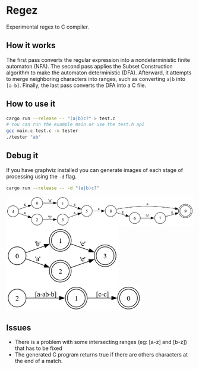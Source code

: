 # Regez
Experimental regex to C compiler.

## How it works
The first pass converts the regular expression into a nondeterministic finite automaton (NFA). The second pass applies the Subset Construction algorithm to make the automaton deterministic (DFA). Afterward, it attempts to merge neighboring characters into ranges, such as converting `a|b` into `[a-b]`. Finally, the last pass converts the DFA into a C file.

## How to use it

```sh
cargo run --release -- "(a|b)c?" > test.c
# You can run the example main or use the test.h api
gcc main.c test.c -o tester
./tester "ab"
```

## Debug it

If you have graphviz installed you can generate images of each stage of processing using the `-d` flag.

```sh
cargo run --release -- -d "(a|b)c?"
```

![Fist stage](img/stage1.png)
![Second stage](img/stage2.png)
![Third stage](img/stage3.png)

## Issues

- There is a problem with some intersecting ranges (eg: [a-z] and [b-z]) that has to be fixed
- The generated C program returns true if there are others characters at the end of a match.
